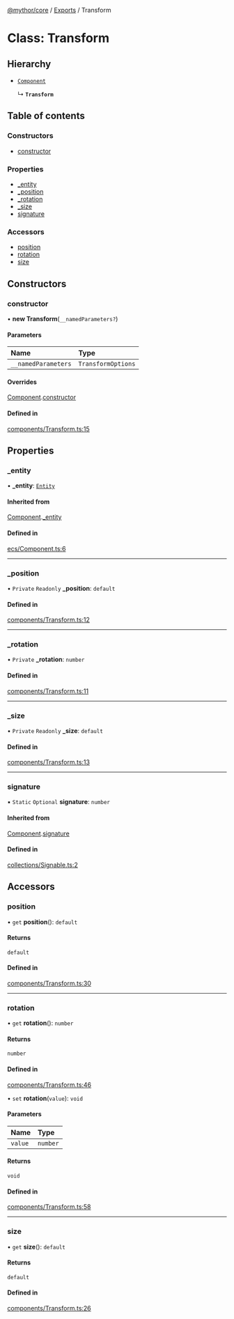 [@mythor/core](../README.md) / [Exports](../modules.md) / Transform

# Class: Transform

## Hierarchy

- [`Component`](Component.md)

  ↳ **`Transform`**

## Table of contents

### Constructors

- [constructor](Transform.md#constructor)

### Properties

- [\_entity](Transform.md#_entity)
- [\_position](Transform.md#_position)
- [\_rotation](Transform.md#_rotation)
- [\_size](Transform.md#_size)
- [signature](Transform.md#signature)

### Accessors

- [position](Transform.md#position)
- [rotation](Transform.md#rotation)
- [size](Transform.md#size)

## Constructors

### constructor

• **new Transform**(`__namedParameters?`)

#### Parameters

| Name | Type |
| :------ | :------ |
| `__namedParameters` | `TransformOptions` |

#### Overrides

[Component](Component.md).[constructor](Component.md#constructor)

#### Defined in

[components/Transform.ts:15](https://github.com/desaintvincent/mythor/blob/53eaf4e/packages/core/src/components/Transform.ts#L15)

## Properties

### \_entity

• **\_entity**: [`Entity`](Entity.md)

#### Inherited from

[Component](Component.md).[_entity](Component.md#_entity)

#### Defined in

[ecs/Component.ts:6](https://github.com/desaintvincent/mythor/blob/53eaf4e/packages/core/src/ecs/Component.ts#L6)

___

### \_position

• `Private` `Readonly` **\_position**: `default`

#### Defined in

[components/Transform.ts:12](https://github.com/desaintvincent/mythor/blob/53eaf4e/packages/core/src/components/Transform.ts#L12)

___

### \_rotation

• `Private` **\_rotation**: `number`

#### Defined in

[components/Transform.ts:11](https://github.com/desaintvincent/mythor/blob/53eaf4e/packages/core/src/components/Transform.ts#L11)

___

### \_size

• `Private` `Readonly` **\_size**: `default`

#### Defined in

[components/Transform.ts:13](https://github.com/desaintvincent/mythor/blob/53eaf4e/packages/core/src/components/Transform.ts#L13)

___

### signature

▪ `Static` `Optional` **signature**: `number`

#### Inherited from

[Component](Component.md).[signature](Component.md#signature)

#### Defined in

[collections/Signable.ts:2](https://github.com/desaintvincent/mythor/blob/53eaf4e/packages/core/src/collections/Signable.ts#L2)

## Accessors

### position

• `get` **position**(): `default`

#### Returns

`default`

#### Defined in

[components/Transform.ts:30](https://github.com/desaintvincent/mythor/blob/53eaf4e/packages/core/src/components/Transform.ts#L30)

___

### rotation

• `get` **rotation**(): `number`

#### Returns

`number`

#### Defined in

[components/Transform.ts:46](https://github.com/desaintvincent/mythor/blob/53eaf4e/packages/core/src/components/Transform.ts#L46)

• `set` **rotation**(`value`): `void`

#### Parameters

| Name | Type |
| :------ | :------ |
| `value` | `number` |

#### Returns

`void`

#### Defined in

[components/Transform.ts:58](https://github.com/desaintvincent/mythor/blob/53eaf4e/packages/core/src/components/Transform.ts#L58)

___

### size

• `get` **size**(): `default`

#### Returns

`default`

#### Defined in

[components/Transform.ts:26](https://github.com/desaintvincent/mythor/blob/53eaf4e/packages/core/src/components/Transform.ts#L26)
